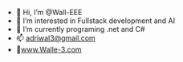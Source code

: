 - 👋 Hi, I’m @Wall-EEE
- 👀 I’m interested in Fullstack development and AI
- 🌱 I’m currently programing .net and C#
- 📫 adriwal3@gmail.com
- 🤖www.Walle-3.com
